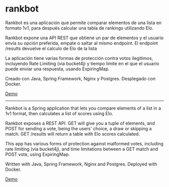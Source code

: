 # rankbot

Rankbot es una aplicación que permite comparar elementos de una lista en formato 1v1, para después calcular una tabla de rankings utilizando Elo.

Rankbot expone una API REST que obtiene un par de elementos y el usuario envía su opción preferida, empate o saltar al mismo endpoint.
El endpoint /results devuelve el calculo de Elo de la lista

La aplicación tiene varias formas de protección contra votos ilegitimos, incluyendo Rate Limiting (via bucket4j) y tiempo límite en el que el usuario puede enviar una respuesta, usando ExpiringMap.

Creado con Java, Spring Framework, Nginx y Postgres. 
Desplegado con Docker.

[Demo](https://rankbot.me/daft-punk/index.html)

***

Rankbot is a Spring application that lets you compare elements of a list in a 1v1 format, then calculates a list of scores using Elo.

Rankbot exposes a REST API. GET will give you a tuple of elements, and POST for sending a vote, being the users' choice, a draw or skipping a match. GET /results will return a table with Elo scores calculated.

This app has various forms of protection against malformed votes, including rate limiting (via bucket4j), and time limitations between a GET match and POST vote, using ExpiringMap.

Written with Java, Spring Framework, Nginx and Postgres.
Deployed with Docker.

[Demo](https://rankbot.me/daftpunk/index.html)
